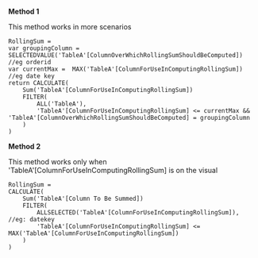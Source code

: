 

**Method 1** 

This method works in more scenarios

	RollingSum = 
	var groupingColumn = SELECTEDVALUE('TableA'[ColumnOverWhichRollingSumShouldBeComputed]) //eg orderid
	var currentMax =  MAX('TableA'[ColumnForUseInComputingRollingSum]) //eg date key
	return CALCULATE(
		Sum('TableA'[ColumnForUseInComputingRollingSum])
		FILTER(
			ALL('TableA'),
			'TableA'[ColumnForUseInComputingRollingSum] <= currentMax && 'TableA'[ColumnOverWhichRollingSumShouldBeComputed] = groupingColumn
		)
	)

**Method 2**

This method works only when 'TableA'\[ColumnForUseInComputingRollingSum] is on the visual

	RollingSum = 
	CALCULATE(
		Sum('TableA'[Column To Be Summed])
		FILTER(
			ALLSELECTED('TableA'[ColumnForUseInComputingRollingSum]), //eg: datekey
			'TableA'[ColumnForUseInComputingRollingSum] <= MAX('TableA'[ColumnForUseInComputingRollingSum])
		)
	)
